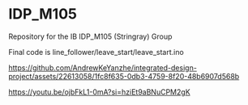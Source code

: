 # IDP_M105
Repository for the IB IDP_M105 (Stringray) Group

Final code is line_follower/leave_start/leave_start.ino



https://github.com/AndrewKeYanzhe/integrated-design-project/assets/22613058/1fc8f635-0db3-4759-8f20-48b6907d568b

https://youtu.be/ojbFkL1-0mA?si=hziEt9aBNuCPM2gK
